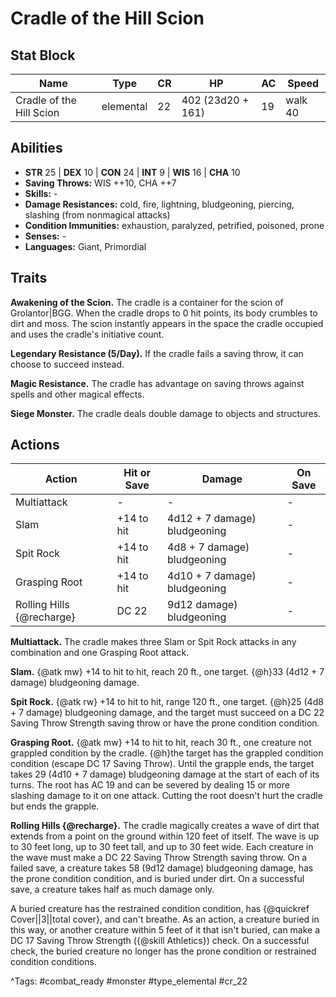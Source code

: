 # Cradle of the Hill Scion

## Stat Block

| Name | Type | CR | HP | AC | Speed |
|------|------|----|----|----|-------|
| Cradle of the Hill Scion | elemental | 22 | 402 (23d20 + 161) | 19 | walk 40 |

## Abilities

- **STR** 25 | **DEX** 10 | **CON** 24 | **INT** 9 | **WIS** 16 | **CHA** 10
- **Saving Throws:** WIS ++10, CHA ++7  
- **Skills:** -  
- **Damage Resistances:** cold, fire, lightning, bludgeoning, piercing, slashing (from nonmagical attacks)  
- **Condition Immunities:** exhaustion, paralyzed, petrified, poisoned, prone  
- **Senses:** -  
- **Languages:** Giant, Primordial

## Traits

**Awakening of the Scion.** The cradle is a container for the scion of Grolantor|BGG. When the cradle drops to 0 hit points, its body crumbles to dirt and moss. The scion instantly appears in the space the cradle occupied and uses the cradle's initiative count.

**Legendary Resistance (5/Day).** If the cradle fails a saving throw, it can choose to succeed instead.

**Magic Resistance.** The cradle has advantage on saving throws against spells and other magical effects.

**Siege Monster.** The cradle deals double damage to objects and structures.


## Actions

| Action | Hit or Save | Damage | On Save |
|--------|--------------|--------|----------|
| Multiattack | - | - | - |
| Slam | +14 to hit | 4d12 + 7 damage) bludgeoning | - |
| Spit Rock | +14 to hit | 4d8 + 7 damage) bludgeoning | - |
| Grasping Root | +14 to hit | 4d10 + 7 damage) bludgeoning | - |
| Rolling Hills {@recharge} | DC 22 | 9d12 damage) bludgeoning | - |

**Multiattack.** The cradle makes three Slam or Spit Rock attacks in any combination and one Grasping Root attack.

**Slam.** {@atk mw} +14 to hit to hit, reach 20 ft., one target. {@h}33 (4d12 + 7 damage) bludgeoning damage.

**Spit Rock.** {@atk rw} +14 to hit to hit, range 120 ft., one target. {@h}25 (4d8 + 7 damage) bludgeoning damage, and the target must succeed on a DC 22 Saving Throw Strength saving throw or have the prone condition condition.

**Grasping Root.** {@atk mw} +14 to hit to hit, reach 30 ft., one creature not grappled condition by the cradle. {@h}the target has the grappled condition condition (escape DC 17 Saving Throw). Until the grapple ends, the target takes 29 (4d10 + 7 damage) bludgeoning damage at the start of each of its turns. The root has AC 19 and can be severed by dealing 15 or more slashing damage to it on one attack. Cutting the root doesn't hurt the cradle but ends the grapple.

**Rolling Hills {@recharge}.** The cradle magically creates a wave of dirt that extends from a point on the ground within 120 feet of itself. The wave is up to 30 feet long, up to 30 feet tall, and up to 30 feet wide. Each creature in the wave must make a DC 22 Saving Throw Strength saving throw. On a failed save, a creature takes 58 (9d12 damage) bludgeoning damage, has the prone condition condition, and is buried under dirt. On a successful save, a creature takes half as much damage only.

A buried creature has the restrained condition condition, has {@quickref Cover||3||total cover}, and can't breathe. As an action, a creature buried in this way, or another creature within 5 feet of it that isn't buried, can make a DC 17 Saving Throw Strength ({@skill Athletics}) check. On a successful check, the buried creature no longer has the prone condition or restrained condition conditions.


^Tags: #combat_ready #monster #type_elemental #cr_22